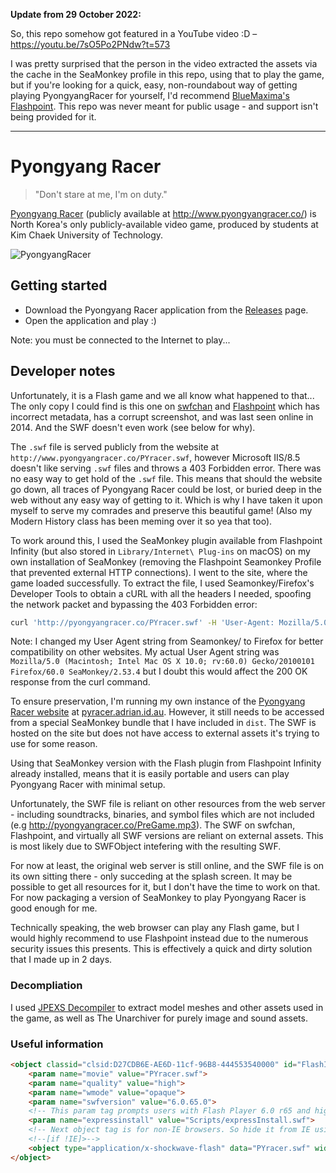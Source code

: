**Update from 29 October 2022:**

So, this repo somehow got featured in a YouTube video :D – https://youtu.be/7sO5Po2PNdw?t=573

I was pretty surprised that the person in the video extracted the assets via the cache in the SeaMonkey profile in this repo, using that to play the game, but if you're looking for a quick, easy, non-roundabout way of getting playing PyongyangRacer for yourself, I'd recommend [BlueMaxima's Flashpoint](https://bluemaxima.org/flashpoint/). This repo was never meant for public usage - and support isn't being provided for it.

***

# Pyongyang Racer
> "Don't stare at me, I'm on duty."

[Pyongyang Racer](https://en.wikipedia.org/wiki/Pyongyang_Racer) (publicly available at http://www.pyongyangracer.co/) is North Korea's only publicly-available video game, produced by students at Kim Chaek University of Technology. 

![PyongyangRacer](https://user-images.githubusercontent.com/36395320/117536406-2c24c400-b03e-11eb-8c3b-842d21eba56f.jpg)

## Getting started

- Download the Pyongyang Racer application from the [Releases](https://github.com/aidswidjaja/PyongyangRacer/releases) page.
- Open the application and play :)

Note: you must be connected to the Internet to play...

## Developer notes

Unfortunately, it is a Flash game and we all know what happened to that... The only copy I could find is this one on [swfchan](http://swfchan.com/29/143906/?Pyongyang+Racer+-+Koryo+Tours.swf) and [Flashpoint](https://bluemaxima.org/flashpoint/) which has incorrect metadata, has a corrupt screenshot, and was last seen online in 2014. And the SWF doesn't even work (see below for why).

The `.swf` file is served publicly from the website at `http://www.pyongyangracer.co/PYracer.swf`, however Microsoft IIS/8.5 doesn't like serving `.swf` files and throws a 403 Forbidden error. There was no easy way to get hold of the `.swf` file. This means that should the website go down, all traces of Pyongyang Racer could be lost, or buried deep in the web without any easy way of getting to it. Which is why I have taken it upon myself to serve my comrades and preserve this beautiful game! (Also my Modern History class has been meming over it so yea that too).

To work around this, I used the SeaMonkey plugin available from Flashpoint Infinity (but also stored in `Library/Internet\ Plug-ins` on macOS) on my own installation of SeaMonkey (removing the Flashpoint Seamonkey Profile that prevented external HTTP connections). I went to the site, where the game loaded successfully. To extract the file, I used Seamonkey/Firefox's Developer Tools to obtain a cURL with all the headers I needed, spoofing the network packet and bypassing the 403 Forbidden error:

```bash
curl 'http://pyongyangracer.co/PYracer.swf' -H 'User-Agent: Mozilla/5.0 (Macintosh; Intel Mac OS X 11.3; rv:88.0) Gecko/20100101 Firefox/88.0' -H 'Accept: text/html,application/xhtml+xml,application/xml;q=0.9,*/*;q=0.8' -H 'Accept-Language: en-US,en;q=0.5' --compressed -H 'Referer: http://pyongyangracer.co/index.html' -H 'Cookie: __utma=212429845.1318411643.1620428083.1620445834.1620453914.3; __utmz=212429845.1620428083.1.1.utmcsr=(direct)|utmccn=(direct)|utmcmd=(none); __utmb=212429845.3.10.1620453914; __utmc=212429845; __utmt=1' -H 'DNT: 1' -H 'Connection: keep-alive' --output PYracer.swf
```

Note: I changed my User Agent string from Seamonkey/ to Firefox for better compatibility on other websites. My actual User Agent string was `Mozilla/5.0 (Macintosh; Intel Mac OS X 10.0; rv:60.0) Gecko/20100101 Firefox/60.0 SeaMonkey/2.53.4` but I doubt this would affect the 200 OK response from the curl command.

To ensure preservation, I'm running my own instance of the [Pyongyang Racer website](https://pyongyangracer.co) at [pyracer.adrian.id.au](https://pyracer.adrian.id.au). However, it still needs to be accessed from a special SeaMonkey bundle that I have included in `dist`. The SWF is hosted on the site but does not have access to external assets it's trying to use for some reason.

Using that SeaMonkey version with the Flash plugin from Flashpoint Infinity already installed, means that it is easily portable and users can play Pyongyang Racer with minimal setup.

Unfortunately, the SWF file is reliant on other resources from the web server - including soundtracks, binaries, and symbol files which are not included (e.g http://pyongyangracer.co/PreGame.mp3). The SWF on swfchan, Flashpoint, and virtually all SWF versions are reliant on external assets. This is most likely due to SWFObject intefering with the resulting SWF.

For now at least, the original web server is still online, and the SWF file is on its own sitting there - only succeding at the splash screen. It may be possible to get all resources for it, but I don't have the time to work on that. For now packaging a version of SeaMonkey to play Pyongyang Racer is good enough for me.

Technically speaking, the web browser can play any Flash game, but I would highly recommend to use Flashpoint instead due to the numerous security issues this presents. This is effectively a quick and dirty solution that I made up in 2 days.

### Decompliation

I used [JPEXS Decompiler](https://github.com/jindrapetrik/jpexs-decompiler) to extract model meshes and other assets used in the game, as well as The Unarchiver for purely image and sound assets.

### Useful information

```html
<object classid="clsid:D27CDB6E-AE6D-11cf-96B8-444553540000" id="FlashID" title="Pyongyang Racer" style="visibility: visible;" width="760" height="500">
    <param name="movie" value="PYracer.swf">
    <param name="quality" value="high">
    <param name="wmode" value="opaque">
    <param name="swfversion" value="6.0.65.0">
    <!-- This param tag prompts users with Flash Player 6.0 r65 and higher to download the latest version of Flash Player. Delete it if you don’t want users to see the prompt. -->
    <param name="expressinstall" value="Scripts/expressInstall.swf">
    <!-- Next object tag is for non-IE browsers. So hide it from IE using IECC. -->
    <!--[if !IE]>-->
    <object type="application/x-shockwave-flash" data="PYracer.swf" width="760" height="500">
</object>
```
